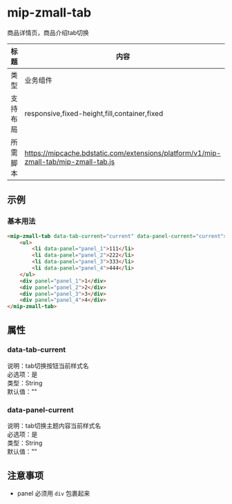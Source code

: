 # mip-zmall-tab

商品详情页，商品介绍tab切换

标题|内容
----|----
类型|业务组件
支持布局|responsive,fixed-height,fill,container,fixed
所需脚本|https://mipcache.bdstatic.com/extensions/platform/v1/mip-zmall-tab/mip-zmall-tab.js

## 示例

### 基本用法
```html
<mip-zmall-tab data-tab-current="current" data-panel-current="current">
	<ul>
	    <li data-panel="panel_1">111</li>
	    <li data-panel="panel_2">222</li>
	    <li data-panel="panel_3">333</li>
	    <li data-panel="panel_4">444</li>
	</ul>
	<div panel="panel_1">1</div>
	<div panel="panel_2">2</div>
	<div panel="panel_3">3</div>
	<div panel="panel_4">4</div>
</mip-zmall-tab>
```

## 属性

### data-tab-current

说明：tab切换按钮当前样式名    
必选项：是     
类型：String      
默认值：""           

### data-panel-current

说明：tab切换主题内容当前样式名                   
必选项：是               
类型：String              
默认值：""          

## 注意事项

- panel 必须用 `div` 包裹起来
